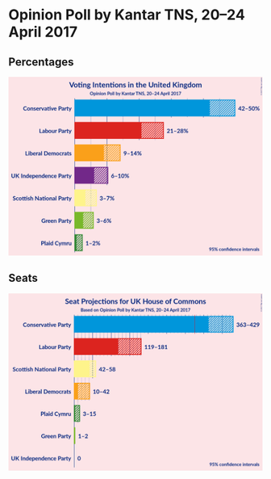 # Opinion Poll by Kantar TNS, 20–24 April 2017

## Percentages

![Graph with percentages not yet produced](2017-04-24-Kantar-TNS.png "Percentages")

## Seats

![Graph with seats not yet produced](2017-04-24-Kantar-TNS-seats.png "Seats")

